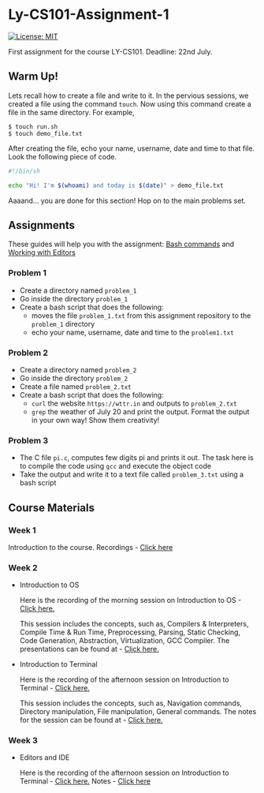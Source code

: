 # Ly-CS101-Assignment-1

[![License: MIT](https://img.shields.io/badge/License-MIT-lightgrey.svg)](https://github.com/Lyceum-SOT/Ly-CS101-Assignment-1/blob/master/LICENSE)


First assignment for the course LY-CS101. Deadline: 22nd July.


## Warm Up!

Lets recall how to create a file and write to it. In the pervious sessions, we created a file using the command `touch`. Now using this command create a file in the same directory. For example,

```
$ touch run.sh
$ touch demo_file.txt
```

After creating the file, echo your name, username, date and time to that file. Look the following piece of code.


```bash
#!/bin/sh

echo "Hi! I'm $(whoami) and today is $(date)" > demo_file.txt
```

Aaaand... you are done for this section! Hop on to the main problems set.


## Assignments

These guides will help you with the assignment: [Bash commands](https://drive.google.com/file/d/1AYpua5HxsWFCzytLyKJuLouNcmfiJML9/view) and [Working with Editors](https://lyceum-eot.github.io/course-docs/docs/working-with-editors)

###  Problem 1

- Create a directory named `problem_1`
- Go inside the directory `problem_1`
- Create a bash script that does the following:
	- moves the file `problem_1.txt` from this assignment repository to the `problem_1` directory
	- echo your name, username, date and time to the `problem1.txt`

### Problem 2

- Create a directory named `problem_2`
- Go inside the directory `problem_2`
- Create a file named `problem_2.txt`
- Create a bash script that does the following:
	- `curl` the website `https://wttr.in` and outputs to `problem_2.txt`
	- `grep` the weather of July 20 and print the output. Format the output in your own way! Show them creativity!


### Problem 3

- The C file `pi.c`, computes few digits pi and prints it out. The task here is to compile the code using `gcc` and execute the object code
- Take the output and write it to a text file called `problem_3.txt` using a bash script


## Course Materials

### Week 1

Introduction to the course. Recordings - [Click here](https://drive.google.com/file/d/1x4fmxkPjzwaV8V-mfJPOVnkfuGaFge-J/view?usp=sharing)
### Week 2

* Introduction to OS

   Here is the recording of the morning session on Introduction to OS - [Click here.](https://classroom.vrook.co/playback/presentation/2.0/playback.html?meetingId=0c45975583a7c90e11c71a630b48f8b864dc8379-1594445443466)

   This session includes the concepts, such as, Compilers & Interpreters, Compile Time & Run Time, Preprocessing, Parsing, Static Checking, Code Generation, Abstraction, Virtualization, GCC Compiler. The presentations can be found at - [Click here.](https://drive.google.com/file/d/1kZjPCDpvjmxg9TbYzQA6bANixoHwv7Mg/view)


* Introduction to Terminal

   Here is the recording of the afternoon session on Introduction to Terminal - [Click here.](https://classroom.vrook.co/playback/presentation/2.0/playback.html?meetingId=0c45975583a7c90e11c71a630b48f8b864dc8379-1594465718715)

   This session includes the concepts, such as, Navigation commands, Directory manipulation, File manipulation, General commands. The notes for the session can be found at -  [Click here.](https://drive.google.com/file/d/1AYpua5HxsWFCzytLyKJuLouNcmfiJML9/view)

### Week 3

* Editors and IDE

   Here is the recording of the afternoon session on Introduction to Terminal - [Click here.](https://classroom.vrook.co/playback/presentation/2.0/playback.html?meetingId=0c45975583a7c90e11c71a630b48f8b864dc8379-1594876613743)
   Notes - [Click here](https://lyceum-eot.github.io/course-docs/docs/working-with-editors)
